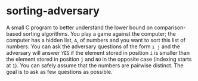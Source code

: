# sorting-adversary
A small C program to better understand the lower bound on comparison-based sorting algorithms. You play a game against the computer; the computer has a hidden list, `A`, of numbers and you want to sort this list of numbers. You can ask the adversary questions of the form `i j` and the adversary will answer `YES` if the element stored in position `i` is smaller than the element stored in position `j` and `NO` in the opposite case (indexing starts at `1`). You can safely assume that the numbers are pairwise distinct. The goal is to ask as few questions as possible.
